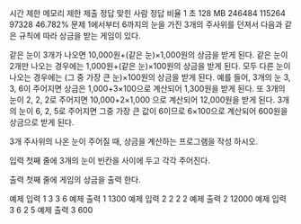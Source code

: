 시간 제한 메모리 제한 제출 정답 맞힌 사람 정답 비율
1 초 128 MB 246484 115264 97328 46.782%
문제
1에서부터 6까지의 눈을 가진 3개의 주사위를 던져서 다음과 같은 규칙에 따라 상금을 받는 게임이 있다.

같은 눈이 3개가 나오면 10,000원+(같은 눈)×1,000원의 상금을 받게 된다.
같은 눈이 2개만 나오는 경우에는 1,000원+(같은 눈)×100원의 상금을 받게 된다.
모두 다른 눈이 나오는 경우에는 (그 중 가장 큰 눈)×100원의 상금을 받게 된다.
예를 들어, 3개의 눈 3, 3, 6이 주어지면 상금은 1,000+3×100으로 계산되어 1,300원을 받게 된다. 또 3개의 눈이 2, 2, 2로 주어지면 10,000+2×1,000 으로 계산되어 12,000원을 받게 된다. 3개의 눈이 6, 2, 5로 주어지면 그중 가장 큰 값이 6이므로 6×100으로 계산되어 600원을 상금으로 받게 된다.

3개 주사위의 나온 눈이 주어질 때, 상금을 계산하는 프로그램을 작성 하시오.

입력
첫째 줄에 3개의 눈이 빈칸을 사이에 두고 각각 주어진다.

출력
첫째 줄에 게임의 상금을 출력 한다.

예제 입력 1
3 3 6
예제 출력 1
1300
예제 입력 2
2 2 2
예제 출력 2
12000
예제 입력 3
6 2 5
예제 출력 3
600
